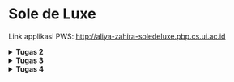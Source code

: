 # Sole de Luxe
Link applikasi PWS: http://aliya-zahira-soledeluxe.pbp.cs.ui.ac.id

<details>
<Summary><b>Tugas 2</b></summary>

# Tugas 2: Implementasi Model-View-Template (MVT) pada Django
Link applikasi PWS: http://aliya-zahira-soledeluxe.pbp.cs.ui.ac.id

## Langkah-langkah pembuatan project
Berikut adalah beberapa langkah-langkah yang saya lakukan untuk membuat project ini
- Melakukan instalasi python, django, dan github.
- Mengaktifkan virtual environment
- Menambahkan beberapa dependencies pada requirements dan juga melakukan instalasi requirements itu sendiri serta membuat projek Django
- Melakukan konfigurasi server dan menjalankan server itu sendiri lalu menonaktifkan server dan virtual environment
- Mengunggah projek ke github dengan melakukan command push
- Membuat project dan aplikasi dengan startapp serta mendaftarkan applikasi main ke dalam project
- Mengganti isian dari berkas models.py dengan atribut yang sesuai, setelah itu melakukan migrasi model
- Menambahkan data-data yang diperlukan pada berkas views.py
- Membuat berkas main.html yang berisi kustomisasi tampilan sesuai yang diinginkan, lalu membuat konfigurasi routing URL
- Melakukan pembaruan/update pada github dan melakukan deployment hasil ke PWS

## Buatlah bagan yang berisi request client ke web aplikasi berbasis Django beserta responnya dan jelaskan pada bagan tersebut kaitan antara urls.py, views.py, models.py, dan berkas html.
![Flow Diagram](diagram.jpeg)
- urls.py: untuk menerima request yang sesuai dan menghubungkan pola request tersebut ke views
- template: menyusun tampilan akhir dari aplikasi
- views.py: mengelola logika dari aplikasi
- models.py: berisi skema yang telah dimodifikasi tentang data

## Jelaskan fungsi git dalam pengembangan perangkat lunak!
Git membantu programmer melacak perubahan basis kode, sehingga dapat memudahkan programmer dalam mengelola dan berkolaborasi dalam pembuatan project. Git membantu programmer untuk mengerjakan project yang sama secara bersamaan. Selain itu, git juga sangat membantu dalam pengembangan program karena menyediakan riwayat perubahan dan memungkinkan programmer uuntuk melakukan pengembalian project ke versi sebelumnya.

## Menurut Anda, dari semua framework yang ada, mengapa framework Django dijadikan permulaan pembelajaran pengembangan perangkat lunak?
Django dipilih karena kelengkapan fitur yang dimiliki karena Django telah menyediakan banyak fitur bawaan yang dapat memudahkan pengembangan aplikasi. Selanjutnya, Django memiliki dokumentasi yang lengkap sehingga dapat membantu programmer pemula untuk mengatasi masalah dan belajar lebih cepat.

## Mengapa model pada Django disebut sebagai ORM?
Model pada Django disebut ORM (Object-Relational Mapping) karena ORM menghubungkan objek Python dengan tabel dalam database relasional. Dengan ORM, pengembang dapat berinteraksi dengan database menggunakan kode Python, menghindari penulisan SQL secara langsung, dan memungkinkan pengelolaan data yang efisien melalui pemetaan objek ke format tabel.

</details>

<details>
<Summary><b>Tugas 3</b></summary>

# Tugas 3
## Jelaskan mengapa kita memerlukan data delivery dalam pengimplementasian sebuah platform?
Data delivery sangat penting dalam implementasi sebuah platform karena membantu meningkatkan efisiensi dengan memastikan bahwa data yang diperlukan oleh pengguna atau aplikasi tersedia tepat waktu dan dalam format yang sesuai. Selain itu, proses data delivery juga berkontribusi pada peningkatan kecepatan platform dan memastikan bahwa data yang disajikan akurat serta konsisten. Data delivery juga mendukung skalabilitas dengan memungkinkan platform menangani volume data yang meningkat seiring waktu, serta memastikan bahwa platform responsif terhadap perubahan dan pembaruan data secara real-time. Selain itu, aspek keamanan dalam data delivery melibatkan perlindungan data selama transmisi, menjaga data tetap aman dari akses yang tidak sah.

## Menurutmu, mana yang lebih baik antara XML dan JSON? Mengapa JSON lebih populer dibandingkan XML?
Saya lebih memilih JSON karena karena formatnya yang lebih sederhana dan ringkas sehingga memudahkan penulisan, pembacaan, dan pemahaman data. Selain itu, JSON memiliki ukuran data yang lebih kecil dan parsing yang lebih cepat, karena itulah JSON meningkatkan efisiensi dan kinerja aplikasi, terutama di lingkungan web. Beberapa alasan diatas juga menyebabkan JSON lebih popular penggunaannya dibanding XML.

## Jelaskan fungsi dari method is_valid() pada form Django dan mengapa kita membutuhkan method tersebut?
Method `is_valid()` pada form Django berfungsi untuk memeriksa apakah data yang dikirimkan melalui form memenuhi semua kriteria validasi yang telah ditentukan. Dengan menggunakan `is_valid()`, kita dapat memastikan bahwa data valid sebelum melanjutkan ke langkah berikutnya, seperti menyimpan data ke database atau memproses informasi lebih lanjut. Method ini juga menangani dan menyimpan pesan kesalahan jika ada input yang tidak valid, sehingga memudahkan kita untuk memberikan umpan balik yang relevan kepada pengguna.

## Mengapa kita membutuhkan csrf_token saat membuat form di Django? Apa yang dapat terjadi jika kita tidak menambahkan csrf_token pada form Django? Bagaimana hal tersebut dapat dimanfaatkan oleh penyerang?
CSRF (Cross-Site Request Forgery) token diperlukan dalam form Django untuk melindungi situs web dari serangan di mana penyerang mencoba mengirimkan permintaan palsu atas nama pengguna tanpa izin. Jika `csrf_token` tidak ditambahkan pada form, penyerang bisa membuat form palsu di situs lain yang mengirimkan data berbahaya ke situs web kita. Ini bisa menyebabkan tindakan yang tidak diinginkan, seperti perubahan data pengguna atau akses yang tidak sah. Dengan `csrf_token`, Django memastikan bahwa hanya permintaan yang sah dan berasal dari pengguna yang sebenarnya yang akan diproses.

## Jelaskan bagaimana cara kamu mengimplementasikan checklist di atas secara step-by-step (bukan hanya sekadar mengikuti tutorial).
### 1. Membuat input form untuk menambahkan objek model pada app sebelumnya.
Langkah pertama yang saya lakukan untuk membuat input form adalah dengan membuat berkas baru bernama forms.py dan meng import form tersebut dalam berkas views.py. Selanjutnya, saya membuat fungsi khusus yang akan menerima request entry dan meng import nya pada berkas urls.py dan membuat berkas HTML baru yang berisi entry dari form tersebut.

### 2. Tambahkan 4 fungsi views baru untuk melihat objek yang sudah ditambahkan dalam format XML, JSON, XML by ID, dan JSON by ID.
Untuk data dalam format XML dan JSON, pertama-tama saya menambahkan impor `HttpResponse` dan `serializers` pada berkas `views.py`. Kemudian, saya membuat fungsi baru yang menerima parameter `request` dan mengembalikan data dalam format XML menggunakan `HttpResponse`. Fungsi ini akan membangun data XML dan mengembalikannya dengan tipe konten yang sesuai. Selanjutnya, saya membuat fungsi serupa yang juga menerima parameter `request`, tetapi mengembalikan data dalam format JSON. Fungsi ini akan menggunakan `HttpResponse` dengan tipe konten `application/json`. Terakhir, saua membuat dua fungsi tambahan untuk menangani data dengan ID tertentu. Fungsi-fungsi ini akan menyimpan hasil query berdasarkan ID dan mengembalikannya dalam format XML atau JSON dengan menggunakan `HttpResponse`, serta mengatur tipe konten menjadi `application/xml` atau `application/json`, sesuai dengan format yang diminta.

### 3. Membuat routing URL untuk masing-masing views yang telah ditambahkan pada poin 2.
Pertama, tambahkan impor untuk fungsi-fungsi yang telah dibuat sebelumnya, yaitu `show_xml`, `show_json`, `show_xml_by_id`, dan `show_json_by_id`, ke dalam berkas `views.py`. Setelah itu, tambahkan path URL untuk keempat fungsi tersebut ke dalam berkas `urls.py`. Setelah melakukan import beberapa function tadi, maka function tersebut dapat diakses pada rute yang sesuai di aplikasi Django dan memungkinkan pengguna untuk melihat data dalam format XML dan JSON serta mengakses objek berdasarkan ID melalui URL yang telah ditentukan.

## Mengakses keempat URL di poin 2 menggunakan Postman, membuat screenshot dari hasil akses URL pada Postman, dan menambahkannya ke dalam README.md.
### URL XML
![Flow Diagram](XML.jpeg)
### URL XML by ID
![Flow Diagram](XML_by_ID.jpeg)
### URL JSON
![Flow Diagram](JSON.jpeg)
### URL JSON by ID
![Flow Diagram](JSON_by_ID.jpeg)

</details>

<details>
<Summary><b>Tugas 4</b></summary>

# Tugas 4
## Apa perbedaan antara HttpResponseRedirect() dan redirect()




</details>